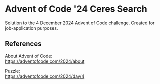 # Advent of Code '24 Ceres Search
Solution to the 4 December 2024 Advent of Code challenge. Created for job-application purposes.


## References
About Advent of Code:  
https://adventofcode.com/2024/about

Puzzle:  
https://adventofcode.com/2024/day/4

